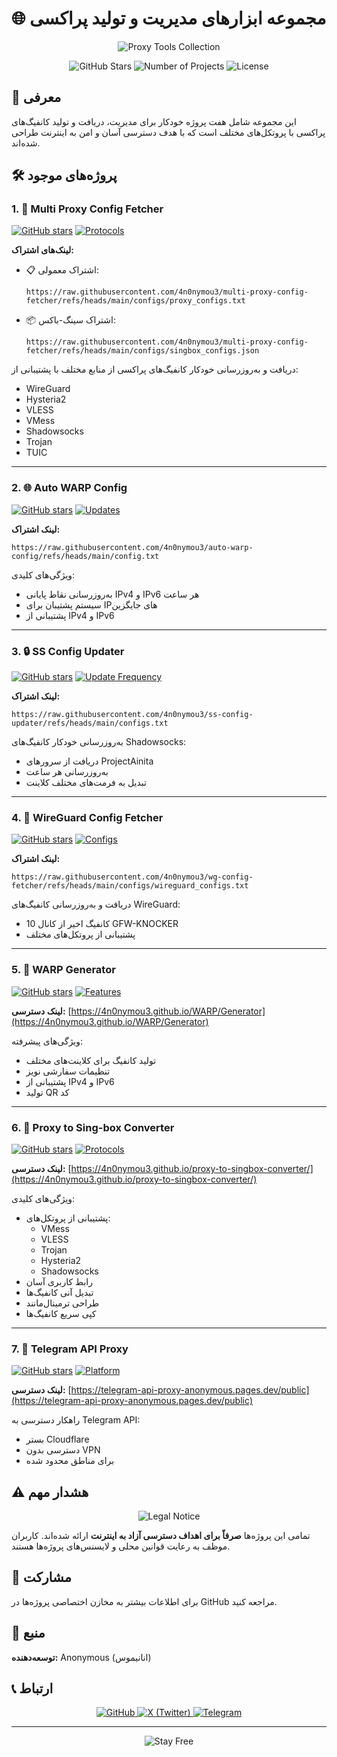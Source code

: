# 🌐 مجموعه ابزارهای مدیریت و تولید پراکسی

<p align="center">
  <img src="https://img.shields.io/badge/Proxy%20Tools-Collection-blue?style=for-the-badge&logo=vpn" alt="Proxy Tools Collection">
</p>

<p align="center">
  <img src="https://img.shields.io/github/stars/4n0nymou3?style=social" alt="GitHub Stars">
  <img src="https://img.shields.io/badge/Projects-7-brightgreen" alt="Number of Projects">
  <img src="https://img.shields.io/badge/License-Open%20Source-green" alt="License">
</p>

## 🚀 معرفی
این مجموعه شامل هفت پروژه خودکار برای مدیریت، دریافت و تولید کانفیگ‌های پراکسی با پروتکل‌های مختلف است که با هدف دسترسی آسان و امن به اینترنت طراحی شده‌اند.

## 🛠 پروژه‌های موجود

### 1. 🔗 Multi Proxy Config Fetcher
[![GitHub stars](https://img.shields.io/github/stars/4n0nymou3/multi-proxy-config-fetcher?style=social)](https://github.com/4n0nymou3/multi-proxy-config-fetcher)
[![Protocols](https://img.shields.io/badge/Protocols-7-orange)](https://github.com/4n0nymou3/multi-proxy-config-fetcher)

**لینک‌های اشتراک:**
- 📋 اشتراک معمولی: 
  ```
  https://raw.githubusercontent.com/4n0nymou3/multi-proxy-config-fetcher/refs/heads/main/configs/proxy_configs.txt
  ```
- 📦 اشتراک سینگ‌-باکس: 
  ```
  https://raw.githubusercontent.com/4n0nymou3/multi-proxy-config-fetcher/refs/heads/main/configs/singbox_configs.json
  ```

دریافت و به‌روزرسانی خودکار کانفیگ‌های پراکسی از منابع مختلف با پشتیبانی از:
- WireGuard
- Hysteria2
- VLESS
- VMess
- Shadowsocks
- Trojan
- TUIC

---

### 2. 🌐 Auto WARP Config
[![GitHub stars](https://img.shields.io/github/stars/4n0nymou3/auto-warp-config?style=social)](https://github.com/4n0nymou3/auto-warp-config)
[![Updates](https://img.shields.io/badge/Updates-Hourly-brightgreen)](https://github.com/4n0nymou3/auto-warp-config)

**لینک اشتراک:**
```
https://raw.githubusercontent.com/4n0nymou3/auto-warp-config/refs/heads/main/config.txt
```

ویژگی‌های کلیدی:
- به‌روزرسانی نقاط پایانی IPv4 و IPv6 هر ساعت
- سیستم پشتیبان برای IP‌های جایگزین
- پشتیبانی از IPv4 و IPv6

---

### 3. 🔒 SS Config Updater
[![GitHub stars](https://img.shields.io/github/stars/4n0nymou3/ss-config-updater?style=social)](https://github.com/4n0nymou3/ss-config-updater)
[![Update Frequency](https://img.shields.io/badge/Updates-Hourly-blue)](https://github.com/4n0nymou3/ss-config-updater)

**لینک اشتراک:**
```
https://raw.githubusercontent.com/4n0nymou3/ss-config-updater/refs/heads/main/configs.txt
```

به‌روزرسانی خودکار کانفیگ‌های Shadowsocks:
- دریافت از سرورهای ProjectAinita
- به‌روزرسانی هر ساعت
- تبدیل به فرمت‌های مختلف کلاینت

---

### 4. 🔌 WireGuard Config Fetcher
[![GitHub stars](https://img.shields.io/github/stars/4n0nymou3/wg-config-fetcher?style=social)](https://github.com/4n0nymou3/wg-config-fetcher)
[![Configs](https://img.shields.io/badge/Configs-10-yellowgreen)](https://github.com/4n0nymou3/wg-config-fetcher)

**لینک اشتراک:**
```
https://raw.githubusercontent.com/4n0nymou3/wg-config-fetcher/refs/heads/main/configs/wireguard_configs.txt
```

دریافت و به‌روزرسانی کانفیگ‌های WireGuard:
- 10 کانفیگ اخیر از کانال GFW-KNOCKER
- پشتیبانی از پروتکل‌های مختلف

---

### 5. 🚀 WARP Generator
[![GitHub stars](https://img.shields.io/github/stars/4n0nymou3/WARP?style=social)](https://github.com/4n0nymou3/WARP)
[![Features](https://img.shields.io/badge/Features-Advanced-blueviolet)](https://4n0nymou3.github.io/WARP/Generator)

**لینک دسترسی:**
[https://4n0nymou3.github.io/WARP/Generator](https://4n0nymou3.github.io/WARP/Generator)

ویژگی‌های پیشرفته:
- تولید کانفیگ برای کلاینت‌های مختلف
- تنظیمات سفارشی نویز
- پشتیبانی از IPv4 و IPv6
- تولید QR کد

---

### 6. 🔄 Proxy to Sing-box Converter
[![GitHub stars](https://img.shields.io/github/stars/4n0nymou3/proxy-to-singbox-converter?style=social)](https://github.com/4n0nymou3/proxy-to-singbox-converter)
[![Protocols](https://img.shields.io/badge/Protocols-5-red)](https://4n0nymou3.github.io/proxy-to-singbox-converter/)

**لینک دسترسی:**
[https://4n0nymou3.github.io/proxy-to-singbox-converter/](https://4n0nymou3.github.io/proxy-to-singbox-converter/)

ویژگی‌های کلیدی:
- پشتیبانی از پروتکل‌های:
  - VMess
  - VLESS
  - Trojan
  - Hysteria2
  - Shadowsocks
- رابط کاربری آسان
- تبدیل آنی کانفیگ‌ها
- طراحی ترمینال‌مانند
- کپی سریع کانفیگ‌ها

---

### 7. 📡 Telegram API Proxy
[![GitHub stars](https://img.shields.io/github/stars/4n0nymou3/Telegram-API-Proxy?style=social)](https://github.com/4n0nymou3/Telegram-API-Proxy)
[![Platform](https://img.shields.io/badge/Platform-Cloudflare-informational)](https://telegram-api-proxy-anonymous.pages.dev/public)

**لینک دسترسی:**
[https://telegram-api-proxy-anonymous.pages.dev/public](https://telegram-api-proxy-anonymous.pages.dev/public)

راهکار دسترسی به Telegram API:
- بستر Cloudflare
- دسترسی بدون VPN
- برای مناطق محدود شده

## ⚠️ هشدار مهم
<p align="center">
  <img src="https://img.shields.io/badge/Legal%20Notice-Read%20Carefully-red?style=for-the-badge" alt="Legal Notice">
</p>

تمامی این پروژه‌ها **صرفاً برای اهداف دسترسی آزاد به اینترنت** ارائه شده‌اند. کاربران موظف به رعایت قوانین محلی و لایسنس‌های پروژه‌ها هستند.

## 🤝 مشارکت
برای اطلاعات بیشتر به مخازن اختصاصی پروژه‌ها در GitHub مراجعه کنید.

## 👤 منبع
**توسعه‌دهنده:** Anonymous (انانیموس)

## 📞 ارتباط

<p align="center">
  <a href="https://github.com/4n0nymou3">
    <img src="https://img.shields.io/badge/GitHub-4n0nymou3-black?style=for-the-badge&logo=github" alt="GitHub">
  </a>
  <a href="https://x.com/4n0nymou3">
    <img src="https://img.shields.io/badge/X-4n0nymou3-blue?style=for-the-badge&logo=x" alt="X (Twitter)">
  </a>
  <a href="https://t.me/BXAMbot">
    <img src="https://img.shields.io/badge/Telegram-BXAMbot-blue?style=for-the-badge&logo=telegram" alt="Telegram">
  </a>
</p>

---

<p align="center">
  <img src="https://img.shields.io/badge/Stay%20Free-Stay%20Connected-success?style=for-the-badge" alt="Stay Free">
</p>

